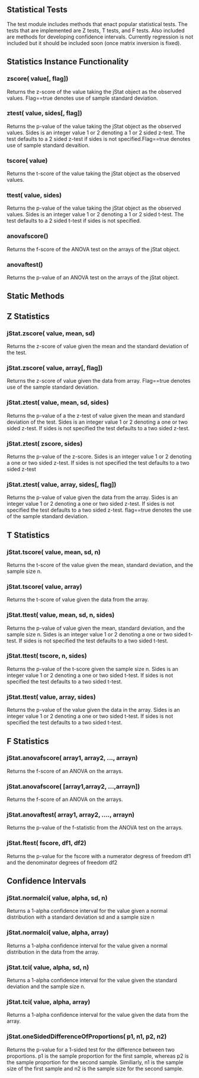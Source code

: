 ## Statistical Tests

The test module includes methods that enact popular statistical tests.
The tests that are implemented are Z tests, T tests, and F tests.
Also included are methods for developing confidence intervals. Currently
regression is not included but it should be included soon (once matrix
inversion is fixed).

## Statistics Instance Functionality

### zscore( value[, flag])

Returns the z-score of the value taking the jStat object as the observed
values. Flag==true denotes use of sample standard deviation.

### ztest( value, sides[, flag])

Returns the p-value of the value taking the jStat object as the observed
values. Sides is an integer value 1 or 2 denoting a 1 or 2 sided z-test.
The test defaults to a 2 sided z-test if sides is not specified.Flag==true
denotes use of sample standard devaition.

### tscore( value)

Returns the t-score of the value taking the jStat object as the observed
values.

### ttest( value, sides)

Returns the p-value of the value taking the jStat object as the observed
values. Sides is an integer value 1 or 2 denoting a 1 or 2 sided t-test.
The test defaults to a 2 sided t-test if sides is not specified.

### anovafscore()

Returns the f-score of the ANOVA test on the arrays of the jStat object.

### anovaftest()

Returns the p-value of an ANOVA test on the arrays of the jStat object.

## Static Methods 

## Z Statistics

### jStat.zscore( value, mean, sd)

Returns the z-score of value given the mean and the standard deviation
of the test.

### jStat.zscore( value, array[, flag])

Returns the z-score of value given the data from array. Flag==true denotes
use of the sample standard deviation.

### jStat.ztest( value, mean, sd, sides)

Returns the p-value of a the z-test of value given the mean and standard
deviation of the test. Sides is an integer value 1 or 2 denoting a
one or two sided z-test. If sides is not specified the test defaults
to a two sided z-test.

### jStat.ztest( zscore, sides)

Returns the p-value of the z-score. Sides is an integer value 1 or 2
denoting a one or two sided z-test. If sides is not specified the test
defaults to a two sided z-test

### jStat.ztest( value, array, sides[, flag])

Returns the p-value of value given the data from the array. Sides is
an integer value 1 or 2 denoting a one or two sided z-test. If sides
is not specified the test defaults to a two sided z-test. flag==true
denotes the use of the sample standard deviation.

## T Statistics

### jStat.tscore( value, mean, sd, n)

Returns the t-score of the value given the mean, standard deviation,
and the sample size n.

### jStat.tscore( value, array)

Returns the t-score of value given the data from the array.

### jStat.ttest( value, mean, sd, n, sides)

Returns the p-value of value given the mean, standard deviation,
and the sample size n. Sides is an integer value 1 or 2 denoting
a one or two sided t-test. If sides is not specified the test
defaults to a two sided t-test.

### jStat.ttest( tscore, n, sides)

Returns the p-value of the t-score given the sample size n. Sides 
is an integer value 1 or 2 denoting a one or two sided t-test. 
If sides is not specified the test defaults to a two sided t-test. 

### jStat.ttest( value, array, sides)

Returns the p-value of the value given the data in the array.
Sides is an integer value 1 or 2 denoting a one or two sided 
t-test. If sides is not specified the test defaults to a two 
sided t-test.

## F Statistics

### jStat.anovafscore( array1, array2, ..., arrayn)

Returns the f-score of an ANOVA on the arrays.

### jStat.anovafscore( [array1,array2, ...,arrayn])

Returns the f-score of an ANOVA on the arrays.

### jStat.anovaftest( array1, array2, ...., arrayn)

Returns the p-value of the f-statistic from the ANOVA
test on the arrays.

### jStat.ftest( fscore, df1, df2)

Returns the p-value for the fscore with a numerator degress
of freedom df1 and the denominator degrees of freedom df2

## Confidence Intervals

### jStat.normalci( value, alpha, sd, n)

Returns a 1-alpha confidence interval for the value given
a normal distribution with a standard deviation sd and a
sample size n
  
### jStat.normalci( value, alpha, array)

Returns a 1-alpha confidence interval for the value given
a normal distribution in the data from the array.

### jStat.tci( value, alpha, sd, n)

Returns a 1-alpha confidence interval for the value given
the standard deviation and the sample size n.

### jStat.tci( value, alpha, array)

Returns a 1-alpha confidence interval for the value given
the data from the array.

### jStat.oneSidedDifferenceOfProportions( p1, n1, p2, n2)

Returns the p-value for a 1-sided test for the difference
between two proportions. p1 is the sample proportion for
the first sample, whereas p2 is the sample proportion for
the second sample. Similiarly, n1 is the sample size of the
first sample and n2 is the sample size for the second sample.
